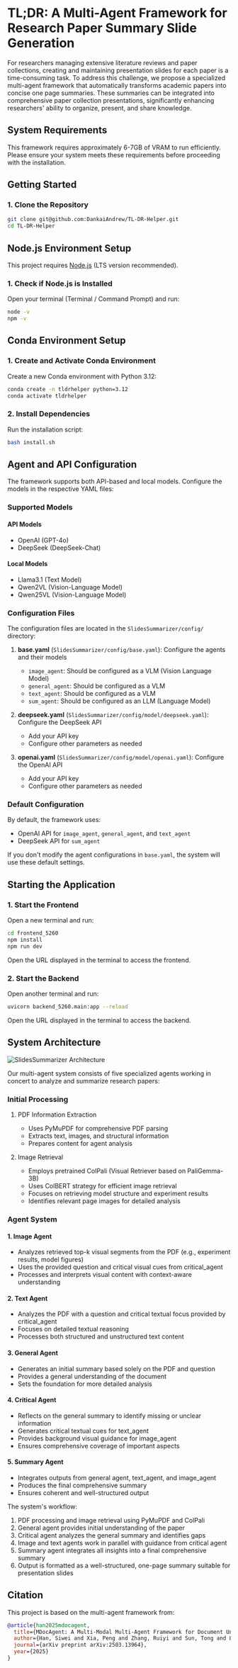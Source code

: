 # TL;DR: A Multi-Agent Framework for Research Paper Summary Slide Generation

For researchers managing extensive literature reviews and paper collections, creating and maintaining presentation slides for each paper is a time-consuming task. To address this challenge, we propose a specialized multi-agent framework that automatically transforms academic papers into concise one page summaries. These summaries can be integrated into comprehensive paper collection presentations, significantly enhancing researchers' ability to organize, present, and share knowledge. 

## System Requirements

This framework requires approximately 6-7GB of VRAM to run efficiently. Please ensure your system meets these requirements before proceeding with the installation.

## Getting Started

### 1. Clone the Repository

```bash
git clone git@github.com:DankaiAndrew/TL-DR-Helper.git
cd TL-DR-Helper
```

## Node.js Environment Setup

This project requires [Node.js](https://nodejs.org/) (LTS version recommended).

### 1. Check if Node.js is Installed

Open your terminal (Terminal / Command Prompt) and run:

```bash
node -v
npm -v
```

## Conda Environment Setup

### 1. Create and Activate Conda Environment

Create a new Conda environment with Python 3.12:

```bash
conda create -n tldrhelper python=3.12
conda activate tldrhelper
```

### 2. Install Dependencies

Run the installation script:

```bash
bash install.sh
```

## Agent and API Configuration

The framework supports both API-based and local models. Configure the models in the respective YAML files:

### Supported Models

#### API Models
- OpenAI (GPT-4o)
- DeepSeek (DeepSeek-Chat)

#### Local Models
- Llama3.1 (Text Model)
- Qwen2VL (Vision-Language Model)
- Qwen25VL (Vision-Language Model)

### Configuration Files

The configuration files are located in the `SlidesSummarizer/config/` directory:

1. **base.yaml** (`SlidesSummarizer/config/base.yaml`): Configure the agents and their models
   - `image_agent`: Should be configured as a VLM (Vision Language Model)
   - `general_agent`: Should be configured as a VLM
   - `text_agent`: Should be configured as a VLM
   - `sum_agent`: Should be configured as an LLM (Language Model)

2. **deepseek.yaml** (`SlidesSummarizer/config/model/deepseek.yaml`): Configure the DeepSeek API
   - Add your API key
   - Configure other parameters as needed

3. **openai.yaml** (`SlidesSummarizer/config/model/openai.yaml`): Configure the OpenAI API
   - Add your API key
   - Configure other parameters as needed

### Default Configuration

By default, the framework uses:
- OpenAI API for `image_agent`, `general_agent`, and `text_agent`
- DeepSeek API for `sum_agent`

If you don't modify the agent configurations in `base.yaml`, the system will use these default settings.

## Starting the Application

### 1. Start the Frontend

Open a new terminal and run:

```bash
cd frontend_5260
npm install
npm run dev
```

Open the URL displayed in the terminal to access the frontend.

### 2. Start the Backend

Open another terminal and run:

```bash
uvicorn backend_5260.main:app --reload
```

Open the URL displayed in the terminal to access the backend.

## System Architecture

![SlidesSummarizer Architecture](./slidessummarizer.png)

Our multi-agent system consists of five specialized agents working in concert to analyze and summarize research papers:

### Initial Processing
1. PDF Information Extraction
   - Uses PyMuPDF for comprehensive PDF parsing
   - Extracts text, images, and structural information
   - Prepares content for agent analysis

2. Image Retrieval
   - Employs pretrained ColPali (Visual Retriever based on PaliGemma-3B)
   - Uses ColBERT strategy for efficient image retrieval
   - Focuses on retrieving model structure and experiment results
   - Identifies relevant page images for detailed analysis

### Agent System

#### 1. Image Agent
- Analyzes retrieved top-k visual segments from the PDF (e.g., experiment results, model figures)
- Uses the provided question and critical visual cues from critical_agent
- Processes and interprets visual content with context-aware understanding

#### 2. Text Agent
- Analyzes the PDF with a question and critical textual focus provided by critical_agent
- Focuses on detailed textual reasoning
- Processes both structured and unstructured text content

#### 3. General Agent
- Generates an initial summary based solely on the PDF and question
- Provides a general understanding of the document
- Sets the foundation for more detailed analysis

#### 4. Critical Agent
- Reflects on the general summary to identify missing or unclear information
- Generates critical textual cues for text_agent
- Provides background visual guidance for image_agent
- Ensures comprehensive coverage of important aspects

#### 5. Summary Agent
- Integrates outputs from general agent, text_agent, and image_agent
- Produces the final comprehensive summary
- Ensures coherent and well-structured output

The system's workflow:
1. PDF processing and image retrieval using PyMuPDF and ColPali
2. General agent provides initial understanding of the paper
3. Critical agent analyzes the general summary and identifies gaps
4. Image and text agents work in parallel with guidance from critical agent
5. Summary agent integrates all insights into a final comprehensive summary
6. Output is formatted as a well-structured, one-page summary suitable for presentation slides 

## Citation

This project is based on the multi-agent framework from:

```bibtex
@article{han2025mdocagent,
  title={MDocAgent: A Multi-Modal Multi-Agent Framework for Document Understanding},
  author={Han, Siwei and Xia, Peng and Zhang, Ruiyi and Sun, Tong and Li, Yun and Zhu, Hongtu and Yao, Huaxiu},
  journal={arXiv preprint arXiv:2503.13964},
  year={2025}
}
``` 